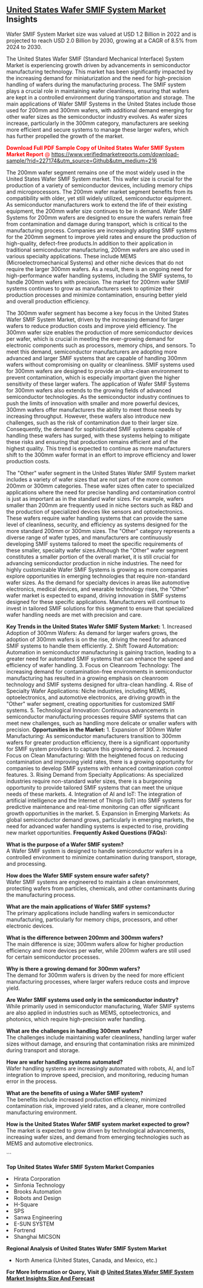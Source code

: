 <h2><a href="https://www.verifiedmarketreports.com/download-sample/?rid=227174&amp;utm_source=Github&amp;utm_medium=216" target="_blank">United States Wafer SMIF System Market</a> Insights</h2><p>Wafer SMIF System Market size was valued at USD 1.2 Billion in 2022 and is projected to reach USD 2.0 Billion by 2030, growing at a CAGR of 8.5% from 2024 to 2030.</p><p><p>The United States Wafer SMIF (Standard Mechanical Interface) System Market is experiencing growth driven by advancements in semiconductor manufacturing technology. This market has been significantly impacted by the increasing demand for miniaturization and the need for high-precision handling of wafers during the manufacturing process. The SMIF system plays a crucial role in maintaining wafer cleanliness, ensuring that wafers are kept in a controlled environment during transportation and storage. The main applications of Wafer SMIF Systems in the United States include those used for 200mm and 300mm wafers, with additional demand emerging for other wafer sizes as the semiconductor industry evolves. As wafer sizes increase, particularly in the 300mm category, manufacturers are seeking more efficient and secure systems to manage these larger wafers, which has further propelled the growth of the market. <p><span class=""><span style="color: #ff0000;"><strong>Download Full PDF Sample Copy of United States Wafer SMIF System Market Report</strong> @ </span><a href="https://www.verifiedmarketreports.com/download-sample/?rid=227174&amp;utm_source=Github&amp;utm_medium=216" target="_blank">https://www.verifiedmarketreports.com/download-sample/?rid=227174&amp;utm_source=Github&amp;utm_medium=216</a></span></p></p><p>The 200mm wafer segment remains one of the most widely used in the United States Wafer SMIF System market. This wafer size is crucial for the production of a variety of semiconductor devices, including memory chips and microprocessors. The 200mm wafer market segment benefits from its compatibility with older, yet still widely utilized, semiconductor equipment. As semiconductor manufacturers work to extend the life of their existing equipment, the 200mm wafer size continues to be in demand. Wafer SMIF Systems for 200mm wafers are designed to ensure the wafers remain free from contamination and damage during transport, which is critical to the manufacturing process. Companies are increasingly adopting SMIF systems for the 200mm segment to improve yield rates and ensure the production of high-quality, defect-free products.In addition to their application in traditional semiconductor manufacturing, 200mm wafers are also used in various specialty applications. These include MEMS (Microelectromechanical Systems) and other niche devices that do not require the larger 300mm wafers. As a result, there is an ongoing need for high-performance wafer handling systems, including the SMIF systems, to handle 200mm wafers with precision. The market for 200mm wafer SMIF systems continues to grow as manufacturers seek to optimize their production processes and minimize contamination, ensuring better yield and overall production efficiency.</p><p>The 300mm wafer segment has become a key focus in the United States Wafer SMIF System Market, driven by the increasing demand for larger wafers to reduce production costs and improve yield efficiency. The 300mm wafer size enables the production of more semiconductor devices per wafer, which is crucial in meeting the ever-growing demand for electronic components such as processors, memory chips, and sensors. To meet this demand, semiconductor manufacturers are adopting more advanced and larger SMIF systems that are capable of handling 300mm wafers without compromising on quality or cleanliness. SMIF systems used for 300mm wafers are designed to provide an ultra-clean environment to prevent contamination, which is especially important given the higher sensitivity of these larger wafers. The application of Wafer SMIF Systems for 300mm wafers also extends to the growing fields of advanced semiconductor technologies. As the semiconductor industry continues to push the limits of innovation with smaller and more powerful devices, 300mm wafers offer manufacturers the ability to meet those needs by increasing throughput. However, these wafers also introduce new challenges, such as the risk of contamination due to their larger size. Consequently, the demand for sophisticated SMIF systems capable of handling these wafers has surged, with these systems helping to mitigate these risks and ensuring that production remains efficient and of the highest quality. This trend is expected to continue as more manufacturers shift to the 300mm wafer format in an effort to improve efficiency and lower production costs.</p><p>The "Other" wafer segment in the United States Wafer SMIF System market includes a variety of wafer sizes that are not part of the more common 200mm or 300mm categories. These wafer sizes often cater to specialized applications where the need for precise handling and contamination control is just as important as in the standard wafer sizes. For example, wafers smaller than 200mm are frequently used in niche sectors such as R&D and the production of specialized devices like sensors and optoelectronics. These wafers require wafer handling systems that can provide the same level of cleanliness, security, and efficiency as systems designed for the more standard 200mm or 300mm sizes. The "Other" category represents a diverse range of wafer types, and manufacturers are continuously developing SMIF systems tailored to meet the specific requirements of these smaller, specialty wafer sizes.Although the "Other" wafer segment constitutes a smaller portion of the overall market, it is still crucial for advancing semiconductor production in niche industries. The need for highly customizable Wafer SMIF Systems is growing as more companies explore opportunities in emerging technologies that require non-standard wafer sizes. As the demand for specialty devices in areas like automotive electronics, medical devices, and wearable technology rises, the "Other" wafer market is expected to expand, driving innovation in SMIF systems designed for these specific applications. Manufacturers will continue to invest in tailored SMIF solutions for this segment to ensure that specialized wafer handling needs are met with precision and care.</p><p><b>Key Trends in the United States Wafer SMIF System Market:</b> 1. Increased Adoption of 300mm Wafers: As demand for larger wafers grows, the adoption of 300mm wafers is on the rise, driving the need for advanced SMIF systems to handle them efficiently. 2. Shift Toward Automation: Automation in semiconductor manufacturing is gaining traction, leading to a greater need for automated SMIF systems that can enhance the speed and efficiency of wafer handling. 3. Focus on Cleanroom Technology: The increasing demand for contamination-free environments in semiconductor manufacturing has resulted in a growing emphasis on cleanroom technology and SMIF systems designed for ultra-clean handling. 4. Rise of Specialty Wafer Applications: Niche industries, including MEMS, optoelectronics, and automotive electronics, are driving growth in the "Other" wafer segment, creating opportunities for customized SMIF systems. 5. Technological Innovation: Continuous advancements in semiconductor manufacturing processes require SMIF systems that can meet new challenges, such as handling more delicate or smaller wafers with precision. <b>Opportunities in the Market:</b> 1. Expansion of 300mm Wafer Manufacturing: As semiconductor manufacturers transition to 300mm wafers for greater production efficiency, there is a significant opportunity for SMIF system providers to capture this growing demand. 2. Increased Focus on Clean Manufacturing: With the heightened focus on reducing contamination and improving yield rates, there is a growing opportunity for companies to develop SMIF systems with enhanced contamination control features. 3. Rising Demand from Specialty Applications: As specialized industries require non-standard wafer sizes, there is a burgeoning opportunity to provide tailored SMIF systems that can meet the unique needs of these markets. 4. Integration of AI and IoT: The integration of artificial intelligence and the Internet of Things (IoT) into SMIF systems for predictive maintenance and real-time monitoring can offer significant growth opportunities in the market. 5. Expansion in Emerging Markets: As global semiconductor demand grows, particularly in emerging markets, the need for advanced wafer handling systems is expected to rise, providing new market opportunities. <b>Frequently Asked Questions (FAQs):</b><p><b>What is the purpose of a Wafer SMIF system?</b><br> A Wafer SMIF system is designed to handle semiconductor wafers in a controlled environment to minimize contamination during transport, storage, and processing.</p><p><b>How does the Wafer SMIF system ensure wafer safety?</b><br> Wafer SMIF systems are engineered to maintain a clean environment, protecting wafers from particles, chemicals, and other contaminants during the manufacturing process.</p><p><b>What are the main applications of Wafer SMIF systems?</b><br> The primary applications include handling wafers in semiconductor manufacturing, particularly for memory chips, processors, and other electronic devices.</p><p><b>What is the difference between 200mm and 300mm wafers?</b><br> The main difference is size; 300mm wafers allow for higher production efficiency and more devices per wafer, while 200mm wafers are still used for certain semiconductor processes.</p><p><b>Why is there a growing demand for 300mm wafers?</b><br> The demand for 300mm wafers is driven by the need for more efficient manufacturing processes, where larger wafers reduce costs and improve yield.</p><p><b>Are Wafer SMIF systems used only in the semiconductor industry?</b><br> While primarily used in semiconductor manufacturing, Wafer SMIF systems are also applied in industries such as MEMS, optoelectronics, and photonics, which require high-precision wafer handling.</p><p><b>What are the challenges in handling 300mm wafers?</b><br> The challenges include maintaining wafer cleanliness, handling larger wafer sizes without damage, and ensuring that contamination risks are minimized during transport and storage.</p><p><b>How are wafer handling systems automated?</b><br> Wafer handling systems are increasingly automated with robots, AI, and IoT integration to improve speed, precision, and monitoring, reducing human error in the process.</p><p><b>What are the benefits of using a Wafer SMIF system?</b><br> The benefits include increased production efficiency, minimized contamination risk, improved yield rates, and a cleaner, more controlled manufacturing environment.</p><p><b>How is the United States Wafer SMIF system market expected to grow?</b><br> The market is expected to grow driven by technological advancements, increasing wafer sizes, and demand from emerging technologies such as MEMS and automotive electronics.</p>```</p><p><strong>Top United States Wafer SMIF System Market Companies</strong></p><div data-test-id=""><p><li>Hirata Corporation</li><li> Sinfonia Technology</li><li> Brooks Automation</li><li> Robots and Design</li><li> H-Square</li><li> SPS</li><li> Sanwa Engineering</li><li> E-SUN SYSTEM</li><li> Fortrend</li><li> Shanghai MICSON</li></p><div><strong>Regional Analysis of&nbsp;United States Wafer SMIF System Market</strong></div><ul><li dir="ltr"><p dir="ltr">North America&nbsp;(United States, Canada, and Mexico, etc.)</p></li></ul><p><strong>For More Information or Query, Visit @&nbsp;</strong><strong><a href="https://www.verifiedmarketreports.com/product/wafer-smif-system-market/?utm_source=Github&amp;utm_medium=216" target="_blank">United States Wafer SMIF System Market Insights Size And Forecast</a></strong></p></div>

